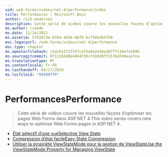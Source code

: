 ```yaml
---
uid: web-forms/videos/net-4/performance/index
title: Performances | Microsoft Docs
author: rick-anderson
description: Cette série de vidéos couvre les nouvelles façons d’optimiser les pages Web Forms dans ASP.NET 4.
ms.author: riande
ms.date: 11/14/2011
ms.assetid: 5752873e-07b4-4450-9bf8-6cff8b3b5f50
msc.legacyurl: /web-forms/videos/net-4/performance
msc.type: chapter
ms.openlocfilehash: c2dc613713747cef5ada2e44e2077fc36e7a2086
ms.sourcegitcommit: 0f1119340e4464720cfd16d0ff15764746ea1fea
ms.translationtype: MT
ms.contentlocale: fr-FR
ms.lasthandoff: 04/17/2019
ms.locfileid: "59399779"
---
```

# <a name="performance"></a><span data-ttu-id="e2c34-103">Performances</span><span class="sxs-lookup"><span data-stu-id="e2c34-103">Performance</span></span>

> <span data-ttu-id="e2c34-104">Cette série de vidéos couvre les nouvelles façons d’optimiser les pages Web Forms dans ASP.NET 4.</span><span class="sxs-lookup"><span data-stu-id="e2c34-104">This video series covers new ways to optimize Web Forms pages in ASP.NET 4.</span></span>


- [<span data-ttu-id="e2c34-105">État sélectif d’une vue</span><span class="sxs-lookup"><span data-stu-id="e2c34-105">Selective View State</span></span>](aspnet-4-quick-hit-selective-view-state.md)
- [<span data-ttu-id="e2c34-106">Compression d’état facile</span><span class="sxs-lookup"><span data-stu-id="e2c34-106">Easy State Compression</span></span>](aspnet-4-quick-hit-easy-state-compression.md)
- [<span data-ttu-id="e2c34-107">Utiliser la propriété ViewStateMode pour la gestion de ViewState</span><span class="sxs-lookup"><span data-stu-id="e2c34-107">Use the ViewStateMode Property for Managing ViewState</span></span>](how-do-i-use-the-viewstatemode-property-for-managing-viewstate.md)
